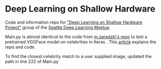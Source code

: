 # Deep Learning on Shallow Hardware

Code and information repo for ["Deep Learning on Shallow Hardware Project"](https://github.com/deepseattle/projects/blob/master/DeepLearningOnShallowHardware.md) group of the [Seattle Deep Learning Meetup](https://www.meetup.com/Seattle-Deep-Learning-Meetup/)


Main.py is almost identical to the code from [m.zaradzki's repo](https://github.com/mzaradzki/neuralnets/tree/master/vgg_faces_keras) to test a pretrained VGGFace model on celebrities in Keras . This [article](https://aboveintelligent.com/face-recognition-with-keras-and-opencv-2baf2a83b799) explains the repo and code.

To find the closest celebrity match to a user supplied image, updated the path in line 222 of Main.py
